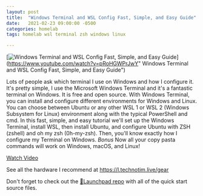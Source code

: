 ```yaml
---
layout: post
title:  "Windows Terminal and WSL Config Fast, Simple, and Easy Guide"
date:   2021-02-23 09:00:00 -0500
categories: homelab
tags: homelab wsl terminal zsh windows linux

---
```


[![ Windows Terminal and WSL Config Fast, Simple, and Easy Guide](https://img.youtube.com/vi/pRoHGWPrJwY/0.jpg)](https://www.youtube.com/watch?v=pRoHGWPrJwY" Windows Terminal and WSL Config Fast, Simple, and Easy Guide")

Lots of people ask which terminal I use on Windows and how I configure it.  It's pretty simple, I use the Microsoft Windows Terminal and it's a fantastic terminal on Windows.  It is free and open source.  With Windows Terminal, you can install and configure different environments for Windows and Linux.  You can choose between Ubuntu or any other WSL 1 or WSL 2  (Windows Subsystem for Linux) environment along with the typical PowerShell and cmd.  In this fast, simple, and easy tutorial we'll set up the Windows Terminal, install WSL, then install Ubuntu, and configure Ubuntu with ZSH (zshell) and oh my zsh (0h-my-zsh).  Then, you'll know exactly how I configure my Terminal on Windows.  *Bonus* Now all your copy pasta commands will work on Windows, macOS, and Linux!

[Watch Video](https://www.youtube.com/watch?v=pRoHGWPrJwY)

See all the hardware I recommend at <https://l.technotim.live/gear>

Don't forget to check out the [🚀Launchpad repo](https://l.technotim.live/quick-start) with all of the quick start source files.